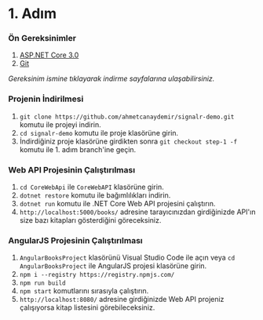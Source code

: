 # 1. Adım
### Ön Gereksinimler
1) [ASP.NET Core 3.0](https://dotnet.microsoft.com/download/dotnet-core/3.0)
2) [Git](https://git-scm.com/downloads)

_Gereksinim ismine tıklayarak indirme sayfalarına ulaşabilirsiniz._

### Projenin İndirilmesi
1) `git clone https://github.com/ahmetcanaydemir/signalr-demo.git` komutu ile projeyi indirin.
2) `cd signalr-demo` komutu ile proje klasörüne girin.
3) İndirdiğiniz proje klasörüne girdikten sonra `git checkout step-1 -f` komutu ile 1. adım branch'ine geçin.

### Web API Projesinin Çalıştırılması
1) `cd CoreWebApi` ile `CoreWebAPI` klasörüne girin.
2) `dotnet restore` komutu ile bağımlılıkları indirin.
3) `dotnet run` komutu ile .NET Core Web API projesini çalıştırın.
4) `http://localhost:5000/books/` adresine tarayıcınızdan girdiğinizde API'ın size bazı kitapları gösterdiğini göreceksiniz.

### AngularJS Projesinin Çalıştırılması
1) `AngularBooksProject` klasörünü Visual Studio Code ile açın veya `cd AngularBooksProject` ile AngularJS projesi klasörüne girin.
2) `npm i --registry https://registry.npmjs.com/`
3) `npm run build`
4) `npm start` komutlarını sırasıyla çalıştırın.
5) `http://localhost:8080/` adresine girdiğinizde Web API projeniz çalışıyorsa kitap listesini görebileceksiniz.
